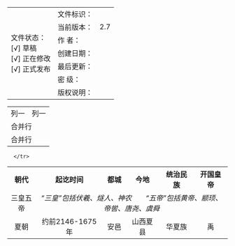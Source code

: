 <table>
<tr>
    <td rowspan="7"> 文件状态：<br/>
        [√] 草稿<br/>
        [√] 正在修改<br/>
        [√] 正式发布 </td>
    <td>文件标识：</td>
    <td> </td>
</tr>
<tr>
    <td>当前版本：</td>
    <td>2.7</td>
</tr>
<tr>
    <td>作    者：</td>
    <td></td>
</tr>
<tr>
    <td>创建日期：</td>
    <td></td>
</tr>
<tr>
    <td>最后更新：</td>
    <td></td>
</tr>
<tr>
    <td>密    级：</td>
    <td></td>
</tr>
<tr>
    <td>版权说明：</td>
    <td></td>
</tr>
</table>

<table>
    <tr>
        <td>列一</td> 
        <td>列一</td> 
   </tr>
    <tr>
        <td colspan="2">合并行</td>    
    </tr>
    <tr>
        <td colspan="2">合并行</td>    
    </tr>
</table>

<table>
     <tr>
            <th align="center" colspan="4">朝代</td>
            <th align="center">起讫时间</td>
            <th align="center">都城</td>
            <th align="center">今地</td>
            <th align="center">统治民族</td>
            <th align="center">开国皇帝</td>
        </tr>
        <tr>
            <td align="center" colspan="4">三皇五帝</td>
            <td align="center" colspan="5"><i>“三皇”<i>包括伏羲、燧人、神农</i>&emsp;&emsp;<i>“五帝”包括黄帝、颛顼、帝喾、唐尧、虞舜</i></td>
        </tr>
          <td align="center" colspan="4">夏朝</td>
           <td align="center">约前2146-1675年</td>
            <td align="center">安邑</td>
            <td align="center">山西夏县	</td>
            <td align="center">华夏族</td>
            <td align="center">禹</td>
          <tr>
    
      </tr>
</table>
